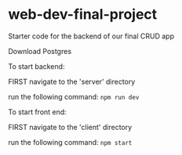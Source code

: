 # web-dev-final-project

Starter code for the backend of our final CRUD app

Download Postgres 

To start backend:

FIRST navigate to the 'server' directory

run the following command:
`npm run dev`

To start front end:

FIRST navigate to the 'client' directory 

run the following command:
`npm start`